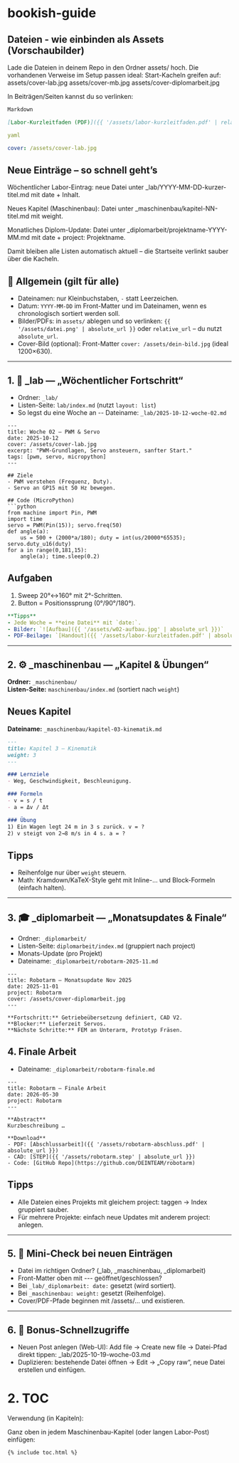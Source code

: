 # bookish-guide

## Dateien - wie einbinden als Assets (Vorschaubilder)
Lade die Dateien in deinem Repo in den Ordner assets/ hoch.
Die vorhandenen Verweise im Setup passen ideal:
Start-Kacheln greifen auf:
assets/cover-lab.jpg
assets/cover-mb.jpg
assets/cover-diplomarbeit.jpg

In Beiträgen/Seiten kannst du so verlinken:

```markdown
Markdown

[Labor-Kurzleitfaden (PDF)]({{ '/assets/labor-kurzleitfaden.pdf' | relative_url }})
```

```yaml
yaml

cover: /assets/cover-lab.jpg
```
## Neue Einträge – so schnell geht’s
Wöchentlicher Labor-Eintrag: neue Datei unter _lab/YYYY-MM-DD-kurzer-titel.md mit date + Inhalt.

Neues Kapitel (Maschinenbau): Datei unter _maschinenbau/kapitel-NN-titel.md mit weight.

Monatliches Diplom-Update: Datei unter _diplomarbeit/projektname-YYYY-MM.md mit date + project: Projektname.

Damit bleiben alle Listen automatisch aktuell – die Startseite verlinkt sauber über die Kacheln.

## 🚥 Allgemein (gilt für alle)
- Dateinamen: nur Kleinbuchstaben, `-` statt Leerzeichen.
- Datum: `YYYY-MM-DD` im Front-Matter und im Dateinamen, wenn es chronologisch sortiert werden soll.
- Bilder/PDFs: in `assets/` ablegen und so verlinken:
`{{ '/assets/datei.png' | absolute_url }}` oder `relative_url` – du nutzt `absolute_url`.
- Cover-Bild (optional): Front-Matter `cover: /assets/dein-bild.jpg` (ideal 1200×630).
---

## 1. 🧪 _lab — „Wöchentlicher Fortschritt“
- Ordner: `_lab/`
- Listen-Seite: `lab/index.md` (nutzt `layout: list`)
- So legst du eine Woche an
-- Dateiname: `_lab/2025-10-12-woche-02.md`

```
---
title: Woche 02 – PWM & Servo
date: 2025-10-12
cover: /assets/cover-lab.jpg
excerpt: "PWM-Grundlagen, Servo ansteuern, sanfter Start."
tags: [pwm, servo, micropython]
---

## Ziele
- PWM verstehen (Frequenz, Duty).
- Servo an GP15 mit 50 Hz bewegen.

## Code (MicroPython)
```python
from machine import Pin, PWM
import time
servo = PWM(Pin(15)); servo.freq(50)
def angle(a):
    us = 500 + (2000*a/180); duty = int(us/20000*65535); servo.duty_u16(duty)
for a in range(0,181,15):
    angle(a); time.sleep(0.2)
```

## Aufgaben
1. Sweep 20°↔160° mit 2°-Schritten.
2. Button = Positionssprung (0°/90°/180°).

```Yaml
**Tipps**
- Jede Woche = **eine Datei** mit `date:`.  
- Bilder: `![Aufbau]({{ '/assets/w02-aufbau.jpg' | absolute_url }})`  
- PDF-Beilage: `[Handout]({{ '/assets/labor-kurzleitfaden.pdf' | absolute_url }})`
```
---

## 2. ⚙️ _maschinenbau — „Kapitel & Übungen“
**Ordner:** `_maschinenbau/`  
**Listen-Seite:** `maschinenbau/index.md` (sortiert nach `weight`)

## Neues Kapitel
**Dateiname:** `_maschinenbau/kapitel-03-kinematik.md`

```markdown
---
title: Kapitel 3 – Kinematik
weight: 3
---

### Lernziele
- Weg, Geschwindigkeit, Beschleunigung.

### Formeln
- v = s / t  
- a = Δv / Δt

### Übung
1) Ein Wagen legt 24 m in 3 s zurück. v = ?  
2) v steigt von 2→8 m/s in 4 s. a = ?
```

## Tipps
- Reihenfolge nur über `weight` steuern.
- Math: Kramdown/KaTeX-Style geht mit Inline-$…$ und Block-Formeln (einfach halten).

---
## 3. 🎓 _diplomarbeit — „Monatsupdates & Finale“
- Ordner: `_diplomarbeit/`
- Listen-Seite: `diplomarbeit/index.md` (gruppiert nach project)
- Monats-Update (pro Projekt)
- Dateiname: `_diplomarbeit/robotarm-2025-11.md`

```
---
title: Robotarm – Monatsupdate Nov 2025
date: 2025-11-01
project: Robotarm
cover: /assets/cover-diplomarbeit.jpg
---

**Fortschritt:** Getriebeübersetzung definiert, CAD V2.  
**Blocker:** Lieferzeit Servos.  
**Nächste Schritte:** FEM an Unterarm, Prototyp Fräsen.
```

## 4. Finale Arbeit
- Dateiname: `_diplomarbeit/robotarm-finale.md`

```
---
title: Robotarm – Finale Arbeit
date: 2026-05-30
project: Robotarm
---

**Abstract**  
Kurzbeschreibung …

**Download**  
- PDF: [Abschlussarbeit]({{ '/assets/robotarm-abschluss.pdf' | absolute_url }})
- CAD: [STEP]({{ '/assets/robotarm.step' | absolute_url }})
- Code: [GitHub Repo](https://github.com/DEINTEAM/robotarm)
```

## Tipps
- Alle Dateien eines Projekts mit gleichem project: taggen → Index gruppiert sauber.
- Für mehrere Projekte: einfach neue Updates mit anderem project: anlegen.

___

## 5. 🔧 Mini-Check bei neuen Einträgen
- Datei im richtigen Ordner? (_lab, _maschinenbau, _diplomarbeit)
- Front-Matter oben mit --- geöffnet/geschlossen?
- Bei `_lab/_diplomarbeit: date:` gesetzt (wird sortiert).
- Bei `_maschinenbau: weight:` gesetzt (Reihenfolge).
- Cover/PDF-Pfade beginnen mit /assets/… und existieren.
---

## 6. 🧷 Bonus-Schnellzugriffe
- Neuen Post anlegen (Web-UI): Add file → Create new file
→ Datei-Pfad direkt tippen: _lab/2025-10-19-woche-03.md
- Duplizieren: bestehende Datei öffnen → Edit → „Copy raw“, neue Datei erstellen und einfügen.


# 2. TOC
Verwendung (in Kapiteln):

Ganz oben in jedem Maschinenbau-Kapitel (oder langen Labor-Post) einfügen:
```
{% include toc.html %}
```



